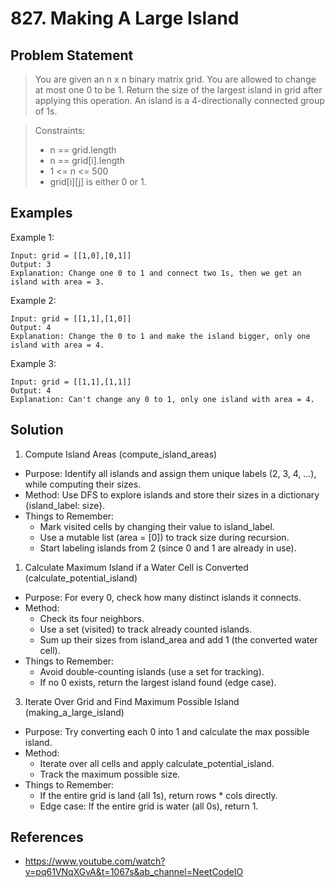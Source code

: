 # 827. Making A Large Island

## Problem Statement

> You are given an n x n binary matrix grid. You are allowed to change at most one 0 to be 1.
> Return the size of the largest island in grid after applying this operation.
> An island is a 4-directionally connected group of 1s.

> Constraints:
>
> - n == grid.length
> - n == grid[i].length
> - 1 <= n <= 500
> - grid[i][j] is either 0 or 1.

## Examples

Example 1:

```
Input: grid = [[1,0],[0,1]]
Output: 3
Explanation: Change one 0 to 1 and connect two 1s, then we get an island with area = 3.
```

Example 2:

```
Input: grid = [[1,1],[1,0]]
Output: 4
Explanation: Change the 0 to 1 and make the island bigger, only one island with area = 4.
```

Example 3:

```
Input: grid = [[1,1],[1,1]]
Output: 4
Explanation: Can't change any 0 to 1, only one island with area = 4.
```

## Solution

1. Compute Island Areas (compute_island_areas)

- Purpose: Identify all islands and assign them unique labels (2, 3, 4, ...), while computing their sizes.
- Method: Use DFS to explore islands and store their sizes in a dictionary {island_label: size}.
- Things to Remember:
  - Mark visited cells by changing their value to island_label.
  - Use a mutable list (area = [0]) to track size during recursion.
  - Start labeling islands from 2 (since 0 and 1 are already in use).

1. Calculate Maximum Island if a Water Cell is Converted (calculate_potential_island)

- Purpose: For every 0, check how many distinct islands it connects.
- Method:
  - Check its four neighbors.
  - Use a set (visited) to track already counted islands.
  - Sum up their sizes from island_area and add 1 (the converted water cell).
- Things to Remember:
  - Avoid double-counting islands (use a set for tracking).
  - If no 0 exists, return the largest island found (edge case).

3. Iterate Over Grid and Find Maximum Possible Island (making_a_large_island)

- Purpose: Try converting each 0 into 1 and calculate the max possible island.
- Method:
  - Iterate over all cells and apply calculate_potential_island.
  - Track the maximum possible size.
- Things to Remember:
  - If the entire grid is land (all 1s), return rows \* cols directly.
  - Edge case: If the entire grid is water (all 0s), return 1.

## References

- https://www.youtube.com/watch?v=pq61VNqXGvA&t=1067s&ab_channel=NeetCodeIO
